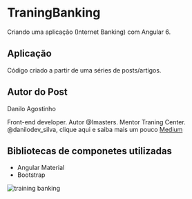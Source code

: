 # TraningBanking

Criando uma aplicação (Internet Banking) com Angular 6. 

## Aplicação

Código criado a partir de uma séries de posts/artigos.

## Autor do Post

Danilo Agostinho

Front-end developer. Autor @Imasters. Mentor Traning Center. @danilodev_silva, clique aqui e saiba mais um pouco [Medium](https://medium.com/@danilodev.silva)

## Bibliotecas de componetes utilizadas
* Angular Material
* Bootstrap

![training banking](https://user-images.githubusercontent.com/35746510/43937585-fe448ce8-9c34-11e8-830b-a07e6f7073d6.png)
